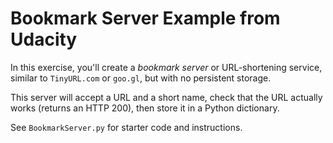 # Bookmark Server Example from Udacity 

In this exercise, you'll create a *bookmark server* or URL-shortening service,
similar to `TinyURL.com` or `goo.gl`, but with no persistent storage.

This server will accept a URL and a short name, check that the URL actually
works (returns an HTTP 200), then store it in a Python dictionary.

See `BookmarkServer.py` for starter code and instructions.

